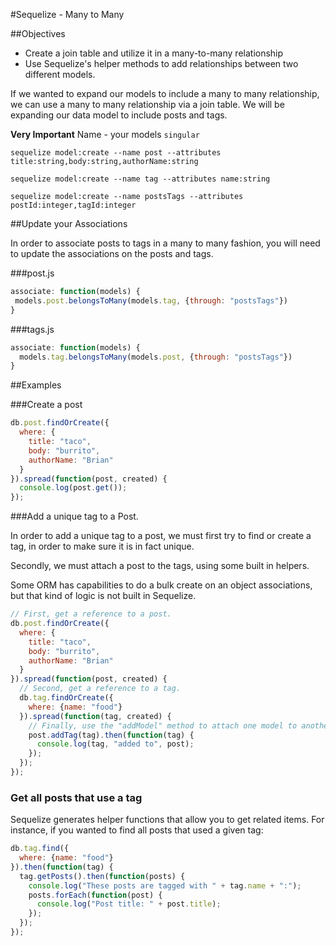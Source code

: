 #Sequelize - Many to Many

##Objectives

* Create a join table and utilize it in a many-to-many relationship
* Use Sequelize's helper methods to add relationships between two different models.

If we wanted to expand our models to include a many to many relationship, we can use a many to many relationship via a join table. We will be expanding our data model to include posts and tags.

**Very Important** Name - your models `singular`

```
sequelize model:create --name post --attributes title:string,body:string,authorName:string

sequelize model:create --name tag --attributes name:string

sequelize model:create --name postsTags --attributes postId:integer,tagId:integer
```

##Update your Associations

In order to associate posts to tags in a many to many fashion, you will need to update the associations on the posts and tags.

###post.js

```js
associate: function(models) {
 models.post.belongsToMany(models.tag, {through: "postsTags"})
}
```

###tags.js

```js
associate: function(models) {
  models.tag.belongsToMany(models.post, {through: "postsTags"})
}
```

##Examples

###Create a post

```js
db.post.findOrCreate({
  where: {
    title: "taco",
    body: "burrito",
    authorName: "Brian"
  }
}).spread(function(post, created) {
  console.log(post.get());
});
```

###Add a unique tag to a Post.

In order to add a unique tag to a post, we must first try to find or create a tag, in order to make sure it is in fact unique.

Secondly, we must attach a post to the tags, using some built in helpers.

Some ORM has capabilities to do a bulk create on an object associations, but that kind of logic is not built in Sequelize.

```js
// First, get a reference to a post.
db.post.findOrCreate({
  where: {
    title: "taco",
    body: "burrito",
    authorName: "Brian"
  }
}).spread(function(post, created) {
  // Second, get a reference to a tag.
  db.tag.findOrCreate({
    where: {name: "food"}
  }).spread(function(tag, created) {
    // Finally, use the "addModel" method to attach one model to another model.
    post.addTag(tag).then(function(tag) {
      console.log(tag, "added to", post);
    });
  });
});
```

### Get all posts that use a tag

Sequelize generates helper functions that allow you to get related items. For instance, if you wanted to find all posts that used a given tag:

```js
db.tag.find({
  where: {name: "food"}
}).then(function(tag) {
  tag.getPosts().then(function(posts) {
    console.log("These posts are tagged with " + tag.name + ":");
    posts.forEach(function(post) {
      console.log("Post title: " + post.title);
    });
  });
});
```
